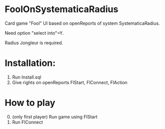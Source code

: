 # FoolOnSystematicaRadius
Card game "Fool" UI based on openReports of system SystematicaRadius.

Need option "select into"=Y.

Radius Jongleur is required.

# Installation:
1) Run Install.sql
2) Give rights on openReports FlStart, FlConnect, FlAction

# How to play
0) (only first player) Run game using FlStart
1) Run FlConnect
